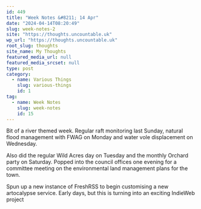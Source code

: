 ```yaml
---
id: 449
title: "Week Notes &#8211; 14 Apr"
date: "2024-04-14T08:20:49"
slug: week-notes-2
site: "https://thoughts.uncountable.uk"
wp_url: "https://thoughts.uncountable.uk"
root_slug: thoughts
site_name: My Thoughts
featured_media_url: null
featured_media_srcset: null
type: post
category:
  - name: Various Things
    slug: various-things
    id: 1
tag:
  - name: Week Notes
    slug: week-notes
    id: 15
---
```



<p>Bit of a river themed week.  Regular raft monitoring last Sunday, natural flood management with FWAG on Monday and water vole displacement on Wednesday.  </p>



<p>Also did the regular Wild Acres day on Tuesday and the monthly Orchard party on Saturday.  Popped into the council offices one evening for a committee meeting on the environmental land management plans for the town.</p>



<p>Spun up a new instance of FreshRSS to begin customising a new artocalypse service.  Early days, but this is turning into an exciting IndieWeb project</p>
